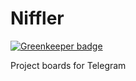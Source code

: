 # Niffler

[![Greenkeeper badge](https://badges.greenkeeper.io/ajsb85/telegram-bot-niffler.svg?token=3bca418aa4de423ad1b968576831a31d457ba7711a972ae7afb872f573375771&ts=1503771400461)](https://greenkeeper.io/)

Project boards for Telegram